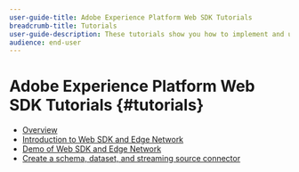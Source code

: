 ```yaml
---
user-guide-title: Adobe Experience Platform Web SDK Tutorials
breadcrumb-title: Tutorials
user-guide-description: These tutorials show you how to implement and use the Adobe Experience Platform Web SDK in your web sites
audience: end-user
---
```


# Adobe Experience Platform Web SDK Tutorials {#tutorials}

+ [Overview](overview.md)
+ [Introduction to Web SDK and Edge Network](/help/web-sdk/introduction-to-web-sdk-and-edge-network.md)
+ [Demo of Web SDK and Edge Network](/help/web-sdk/demo-of-web-sdk-and-edge-network.md)
+ [Create a schema, dataset, and streaming source connector](/help/web-sdk/create-a-schema-dataset-and-streaming-source-connector-for-web-sdk-data.md)